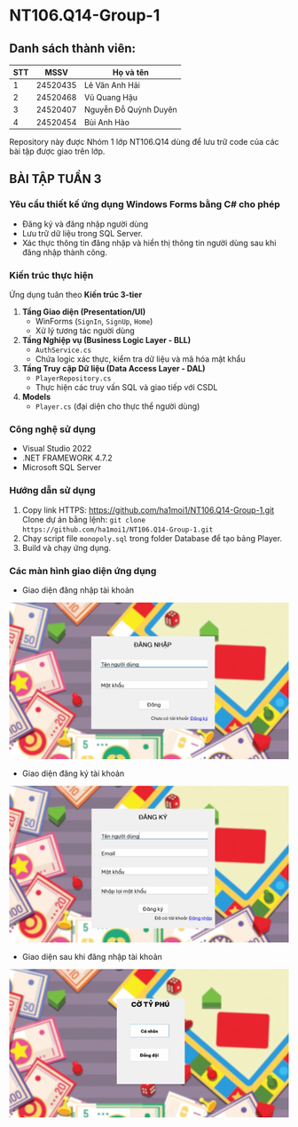 # NT106.Q14-Group-1

## Danh sách thành viên:

| STT | MSSV    | Họ và tên              |
|-----|---------|------------------------|
| 1   | 24520435| Lê Văn Anh Hải         |
| 2   | 24520468| Vũ Quang Hậu           |
| 3   | 24520407| Nguyễn Đỗ Quỳnh Duyên  |
| 4   | 24520454| Bùi Anh Hào            |

Repository này được Nhóm 1 lớp NT106.Q14 dùng để lưu trữ code của các bài tập được giao trên lớp.

## BÀI TẬP TUẦN 3
### Yêu cầu thiết kế ứng dụng Windows Forms bằng C# cho phép
- Đăng ký và đăng nhập người dùng
- Lưu trữ dữ liệu trong SQL Server.
- Xác thực thông tin đăng nhập và hiển thị thông tin người dùng sau khi đăng nhập thành công.

### Kiến trúc thực hiện
Ứng dụng tuân theo **Kiến trúc 3-tier**
1. **Tầng Giao diện (Presentation/UI)**
   - WinForms (`SignIn`, `SignUp`, `Home`)
   - Xử lý tương tác người dùng
2. **Tầng Nghiệp vụ (Business Logic Layer - BLL)**
   - `AuthService.cs`
   - Chứa logic xác thực, kiểm tra dữ liệu và mã hóa mật khẩu
3. **Tầng Truy cập Dữ liệu (Data Access Layer - DAL)**
   - `PlayerRepository.cs`
   - Thực hiện các truy vấn SQL và giao tiếp với CSDL
4. **Models**
   - `Player.cs` (đại diện cho thực thể người dùng)

### Công nghệ sử dụng
- Visual Studio 2022
- .NET FRAMEWORK 4.7.2
- Microsoft SQL Server

### Hướng dẫn sử dụng
1. Copy link HTTPS: https://github.com/ha1moi1/NT106.Q14-Group-1.git
   Clone dự án bằng lệnh: `git clone https://github.com/ha1moi1/NT106.Q14-Group-1.git`
2. Chạy script file `monopoly.sql` trong folder Database để tạo bảng Player.
3. Build và chạy ứng dụng.

### Các màn hình giao diện ứng dụng
- Giao diện đăng nhập tài khoản

![Giao diện đăng nhập tài khoản](images/SignIn.jpg "Đăng nhập")

- Giao diện đăng ký tài khoản

![Giao diện đăng ký tài khoản](images/SignUp.jpg "Đăng ký")
  
- Giao diện sau khi đăng nhập tài khoản

![Giao diện sau đăng nhập tài khoản](images/AfterSignUp.jpg "Sau đăng nhập")
